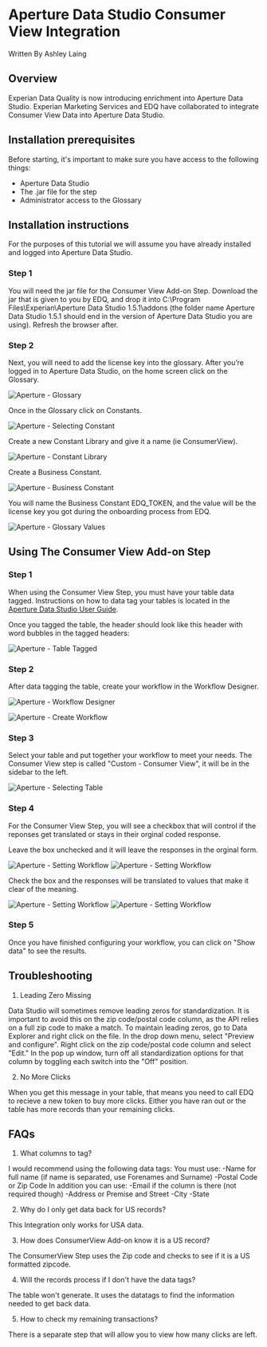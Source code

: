 # Aperture Data Studio Consumer View Integration
Written By Ashley Laing

## Overview

Experian Data Quality is now introducing enrichment into Aperture Data Studio.
Experian Marketing Services and EDQ have collaborated to integrate Consumer View Data into Aperture Data Studio.

## Installation prerequisites
Before starting, it's important to make sure you have access to the following
things:

* Aperture Data Studio
* The .jar file for the step
* Administrator access to the Glossary

## Installation instructions

For the purposes of this tutorial we will assume you have already installed and logged into Aperture Data Studio.

### Step 1
You will need the jar file for the Consumer View Add-on Step. Download the jar that is given to you by EDQ, and drop it into C:\Program Files\Experian\Aperture Data Studio 1.5.1\addons (the folder name Aperture Data Studio 1.5.1 should end in the version of Aperture Data Studio you are using). Refresh the browser after.

### Step 2
Next, you will need to add the license key into the glossary.
After you’re logged in to Aperture Data Studio, on the home screen click on the Glossary.

![Aperture - Glossary](media/cv-glossary.PNG)

Once in the Glossary click on Constants.

![Aperture - Selecting Constant](media/cv-constant.PNG)

Create a new Constant Library and give it a name (ie ConsumerView).

![Aperture - Constant Library](media/cv-constantLib.PNG)

Create a Business Constant.

![Aperture - Business Constant](media/cv-businessConstant.PNG)

You will name the Business Constant EDQ_TOKEN, and the value will be the license key you got during the onboarding process from EDQ.

![Aperture - Glossary Values](media/glossaryCV.PNG)

## Using The Consumer View Add-on Step

### Step 1
When using the Consumer View Step, you must have your table data tagged.
Instructions on how to data tag your tables is located in the [Aperture Data Studio User Guide](https://www.edq.com/documentation/aperture-data-studio/user-guide/#data-tagging).

Once you tagged the table, the header should look like this header with word bubbles in the tagged headers:

![Aperture - Table Tagged](media/cv-taggedHeader.PNG)

### Step 2
After data tagging the table, create your workflow in the Workflow Designer.

![Aperture - Workflow Designer](media/cv-glossary.PNG)

![Aperture - Create Workflow](media/cv-createWF.PNG)

### Step 3
Select your table and put together your workflow to meet your needs.
The Consumer View step is called "Custom - Consumer View", it will be in the sidebar to the left.

![Aperture - Selecting Table](media/cv_table.PNG)

### Step 4
For the Consumer View Step, you will see a checkbox that will control if the reponses get translated or stays in their orginal coded response.

Leave the box unchecked and it will leave the responses in the orginal form.

![Aperture - Setting Workflow](media/cv_noTranslation.PNG)
![Aperture - Setting Workflow](media/cv_codeResponses.PNG)

Check the box and the responses will be translated to values that make it clear of the meaning.

![Aperture - Setting Workflow](media/cv_translation.PNG)
![Aperture - Setting Workflow](media/cv_humanResponses.PNG)

### Step 5
Once you have finished configuring your workflow, you can click on "Show data" to see the results.

## Troubleshooting

1. Leading Zero Missing

Data Studio will sometimes remove leading zeros for standardization. It is important to avoid this on the zip code/postal code column, as the API relies on a full zip code to make a match. To maintain leading zeros, go to Data Explorer and right click on the file. In the drop down menu, select "Preview and configure". Right click on the zip code/postal code column and select "Edit." In the pop up window, turn off all standardization options for that column by toggling each switch into the "Off" position.

2. No More Clicks

When you get this message in your table, that means you need to call EDQ to recieve a new token to buy more clicks. Either you have ran out or the table has more records than your remaining clicks.

## FAQs

1. What columns to tag?

I would recommend using the following data tags:
    You must use:
        -Name for full name (if name is separated, use Forenames and Surname)
        -Postal Code or Zip Code
    In addition you can use:
        -Email if the column is there (not required though)
        -Address or Premise and Street
        -City
        -State

2. Why do I only get data back for US records?

This Integration only works for USA data.

3. How does ConsumerView Add-on know it is a US record?

The ConsumerView Step uses the Zip code and checks to see if it is a US formatted zipcode.

4. Will the records process if I don't have the data tags?

The table won't generate. It uses the datatags to find the information needed to get back data. 

5. How to check my remaining transactions?

There is a separate step that will allow you to view how many clicks are left.
